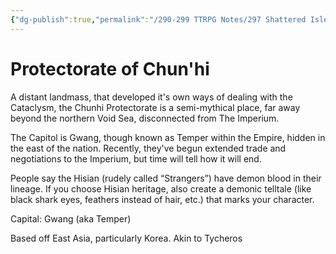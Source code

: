 ```yaml
---
{"dg-publish":true,"permalink":"/290-299 TTRPG Notes/297 Shattered Isles/15 The World/Chunhi Protectorate/"}
---
```



# Protectorate of Chun'hi

A distant landmass, that developed it's own ways of dealing with the Cataclysm, the Chunhi Protectorate is a semi-mythical place, far away beyond the northern Void Sea, disconnected from The Imperium.  

The Capitol is Gwang, though known as Temper within the Empire, hidden in the east of the nation. Recently, they've begun extended trade and negotiations to the Imperium, but time will tell how it will end.

People say the Hisian (rudely called “Strangers”) have demon blood in their lineage. If you choose Hisian heritage, also create a demonic telltale (like black shark eyes, feathers instead of hair, etc.) that marks your character.

Capital: Gwang (aka Temper)

Based off East Asia, particularly Korea.
Akin to Tycheros